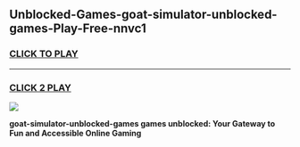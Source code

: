 
## Unblocked-Games-goat-simulator-unblocked-games-Play-Free-nnvc1
<h3>
<a href="https://premium76.site?title=goat-simulator-unblocked-games&ref=17A">CLICK TO PLAY</a></h3>
<hr>

<h3>
<a href="https://premium76.site?title=goat-simulator-unblocked-games&ref=17A">CLICK 2 PLAY</a>
  
</h3>

<a href="https://premium76.site?title=goat-simulator-unblocked-games&ref=17A"><img src="https://clearcache.store/games.png"></a>


**goat-simulator-unblocked-games games unblocked: Your Gateway to Fun and Accessible Online Gaming**
